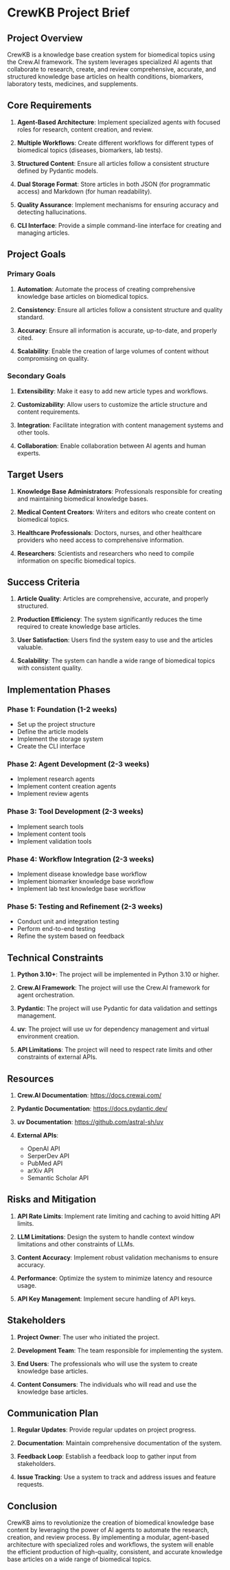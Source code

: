 # CrewKB Project Brief

## Project Overview

CrewKB is a knowledge base creation system for biomedical topics using the Crew.AI framework. The system leverages specialized AI agents that collaborate to research, create, and review comprehensive, accurate, and structured knowledge base articles on health conditions, biomarkers, laboratory tests, medicines, and supplements.

## Core Requirements

1. **Agent-Based Architecture**: Implement specialized agents with focused roles for research, content creation, and review.

2. **Multiple Workflows**: Create different workflows for different types of biomedical topics (diseases, biomarkers, lab tests).

3. **Structured Content**: Ensure all articles follow a consistent structure defined by Pydantic models.

4. **Dual Storage Format**: Store articles in both JSON (for programmatic access) and Markdown (for human readability).

5. **Quality Assurance**: Implement mechanisms for ensuring accuracy and detecting hallucinations.

6. **CLI Interface**: Provide a simple command-line interface for creating and managing articles.

## Project Goals

### Primary Goals

1. **Automation**: Automate the process of creating comprehensive knowledge base articles on biomedical topics.

2. **Consistency**: Ensure all articles follow a consistent structure and quality standard.

3. **Accuracy**: Ensure all information is accurate, up-to-date, and properly cited.

4. **Scalability**: Enable the creation of large volumes of content without compromising on quality.

### Secondary Goals

1. **Extensibility**: Make it easy to add new article types and workflows.

2. **Customizability**: Allow users to customize the article structure and content requirements.

3. **Integration**: Facilitate integration with content management systems and other tools.

4. **Collaboration**: Enable collaboration between AI agents and human experts.

## Target Users

1. **Knowledge Base Administrators**: Professionals responsible for creating and maintaining biomedical knowledge bases.

2. **Medical Content Creators**: Writers and editors who create content on biomedical topics.

3. **Healthcare Professionals**: Doctors, nurses, and other healthcare providers who need access to comprehensive information.

4. **Researchers**: Scientists and researchers who need to compile information on specific biomedical topics.

## Success Criteria

1. **Article Quality**: Articles are comprehensive, accurate, and properly structured.

2. **Production Efficiency**: The system significantly reduces the time required to create knowledge base articles.

3. **User Satisfaction**: Users find the system easy to use and the articles valuable.

4. **Scalability**: The system can handle a wide range of biomedical topics with consistent quality.

## Implementation Phases

### Phase 1: Foundation (1-2 weeks)

- Set up the project structure
- Define the article models
- Implement the storage system
- Create the CLI interface

### Phase 2: Agent Development (2-3 weeks)

- Implement research agents
- Implement content creation agents
- Implement review agents

### Phase 3: Tool Development (2-3 weeks)

- Implement search tools
- Implement content tools
- Implement validation tools

### Phase 4: Workflow Integration (2-3 weeks)

- Implement disease knowledge base workflow
- Implement biomarker knowledge base workflow
- Implement lab test knowledge base workflow

### Phase 5: Testing and Refinement (2-3 weeks)

- Conduct unit and integration testing
- Perform end-to-end testing
- Refine the system based on feedback

## Technical Constraints

1. **Python 3.10+**: The project will be implemented in Python 3.10 or higher.

2. **Crew.AI Framework**: The project will use the Crew.AI framework for agent orchestration.

3. **Pydantic**: The project will use Pydantic for data validation and settings management.

4. **uv**: The project will use uv for dependency management and virtual environment creation.

5. **API Limitations**: The project will need to respect rate limits and other constraints of external APIs.

## Resources

1. **Crew.AI Documentation**: https://docs.crewai.com/

2. **Pydantic Documentation**: https://docs.pydantic.dev/

3. **uv Documentation**: https://github.com/astral-sh/uv

4. **External APIs**:
   - OpenAI API
   - SerperDev API
   - PubMed API
   - arXiv API
   - Semantic Scholar API

## Risks and Mitigation

1. **API Rate Limits**: Implement rate limiting and caching to avoid hitting API limits.

2. **LLM Limitations**: Design the system to handle context window limitations and other constraints of LLMs.

3. **Content Accuracy**: Implement robust validation mechanisms to ensure accuracy.

4. **Performance**: Optimize the system to minimize latency and resource usage.

5. **API Key Management**: Implement secure handling of API keys.

## Stakeholders

1. **Project Owner**: The user who initiated the project.

2. **Development Team**: The team responsible for implementing the system.

3. **End Users**: The professionals who will use the system to create knowledge base articles.

4. **Content Consumers**: The individuals who will read and use the knowledge base articles.

## Communication Plan

1. **Regular Updates**: Provide regular updates on project progress.

2. **Documentation**: Maintain comprehensive documentation of the system.

3. **Feedback Loop**: Establish a feedback loop to gather input from stakeholders.

4. **Issue Tracking**: Use a system to track and address issues and feature requests.

## Conclusion

CrewKB aims to revolutionize the creation of biomedical knowledge base content by leveraging the power of AI agents to automate the research, creation, and review process. By implementing a modular, agent-based architecture with specialized roles and workflows, the system will enable the efficient production of high-quality, consistent, and accurate knowledge base articles on a wide range of biomedical topics.
